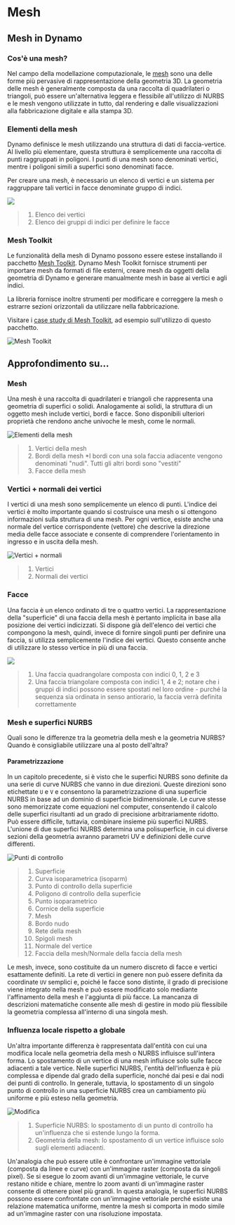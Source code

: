 # Mesh

## Mesh in Dynamo

### Cos'è una mesh?

Nel campo della modellazione computazionale, le [mesh](7-meshes.md#mesh) sono una delle forme più pervasive di rappresentazione della geometria 3D. La geometria delle mesh è generalmente composta da una raccolta di quadrilateri o triangoli, può essere un'alternativa leggera e flessibile all'utilizzo di NURBS e le mesh vengono utilizzate in tutto, dal rendering e dalle visualizzazioni alla fabbricazione digitale e alla stampa 3D.

### Elementi della mesh

Dynamo definisce le mesh utilizzando una struttura di dati di faccia-vertice. Al livello più elementare, questa struttura è semplicemente una raccolta di punti raggruppati in poligoni. I punti di una mesh sono denominati vertici, mentre i poligoni simili a superfici sono denominati facce.

Per creare una mesh, è necessario un elenco di vertici e un sistema per raggruppare tali vertici in facce denominate gruppo di indici.

![](../images/5-2/7/meshes-meshelements.jpg)

> 1. Elenco dei vertici
> 2. Elenco dei gruppi di indici per definire le facce

### Mesh Toolkit

Le funzionalità della mesh di Dynamo possono essere estese installando il pacchetto [Mesh Toolkit](https://github.com/DynamoDS/Dynamo/wiki/Dynamo-Mesh-Toolkit). Dynamo Mesh Toolkit fornisce strumenti per importare mesh da formati di file esterni, creare mesh da oggetti della geometria di Dynamo e generare manualmente mesh in base ai vertici e agli indici.

La libreria fornisce inoltre strumenti per modificare e correggere la mesh o estrarre sezioni orizzontali da utilizzare nella fabbricazione.

Visitare i [case study di Mesh Toolkit](../../custom-nodes-and-packages/11-packages/11-2\_mesh-toolkit.md), ad esempio sull'utilizzo di questo pacchetto.

![Mesh Toolkit](../images/5-2/7/meshes-meshtoolkitstandfordbunny.jpg)

## Approfondimento su...

### Mesh

Una mesh è una raccolta di quadrilateri e triangoli che rappresenta una geometria di superfici o solidi. Analogamente ai solidi, la struttura di un oggetto mesh include vertici, bordi e facce. Sono disponibili ulteriori proprietà che rendono anche univoche le mesh, come le normali.

![Elementi della mesh](../images/5-2/7/MeshElements2.jpg)

> 1. Vertici della mesh
> 2. Bordi della mesh *I bordi con una sola faccia adiacente vengono denominati "nudi". Tutti gli altri bordi sono "vestiti"
> 3. Facce della mesh

### Vertici + normali dei vertici

I vertici di una mesh sono semplicemente un elenco di punti. L'indice dei vertici è molto importante quando si costruisce una mesh o si ottengono informazioni sulla struttura di una mesh. Per ogni vertice, esiste anche una normale del vertice corrispondente (vettore) che descrive la direzione media delle facce associate e consente di comprendere l'orientamento in ingresso e in uscita della mesh.

![Vertici + normali](../images/5-2/7/vertexNormals.jpg)

> 1. Vertici
> 2. Normali dei vertici

### Facce

Una faccia è un elenco ordinato di tre o quattro vertici. La rappresentazione della "superficie" di una faccia della mesh è pertanto implicita in base alla posizione dei vertici indicizzati. Si dispone già dell'elenco dei vertici che compongono la mesh, quindi, invece di fornire singoli punti per definire una faccia, si utilizza semplicemente l'indice dei vertici. Questo consente anche di utilizzare lo stesso vertice in più di una faccia.

![](../images/5-2/7/meshFaces.jpg)

> 1. Una faccia quadrangolare composta con indici 0, 1, 2 e 3
> 2. Una faccia triangolare composta con indici 1, 4 e 2; notare che i gruppi di indici possono essere spostati nel loro ordine - purché la sequenza sia ordinata in senso antiorario, la faccia verrà definita correttamente

### Mesh e superfici NURBS

Quali sono le differenze tra la geometria della mesh e la geometria NURBS? Quando è consigliabile utilizzare una al posto dell'altra?

#### Parametrizzazione

In un capitolo precedente, si è visto che le superfici NURBS sono definite da una serie di curve NURBS che vanno in due direzioni. Queste direzioni sono etichettate `U` e `V` e consentono la parametrizzazione di una superficie NURBS in base ad un dominio di superficie bidimensionale. Le curve stesse sono memorizzate come equazioni nel computer, consentendo il calcolo delle superfici risultanti ad un grado di precisione arbitrariamente ridotto. Può essere difficile, tuttavia, combinare insieme più superfici NURBS. L'unione di due superfici NURBS determina una polisuperficie, in cui diverse sezioni della geometria avranno parametri UV e definizioni delle curve differenti.

![Punti di controllo](../images/5-2/7/NURBSvsMESH-01.jpg)

> 1. Superficie
> 2. Curva isoparametrica (isoparm)
> 3. Punto di controllo della superficie
> 4. Poligono di controllo della superficie
> 5. Punto isoparametrico
> 6. Cornice della superficie
> 7. Mesh
> 8. Bordo nudo
> 9. Rete della mesh
> 10. Spigoli mesh
> 11. Normale del vertice
> 12. Faccia della mesh/Normale della faccia della mesh

Le mesh, invece, sono costituite da un numero discreto di facce e vertici esattamente definiti. La rete di vertici in genere non può essere definita da coordinate `UV` semplici e, poiché le facce sono distinte, il grado di precisione viene integrato nella mesh e può essere modificato solo mediante l'affinamento della mesh e l'aggiunta di più facce. La mancanza di descrizioni matematiche consente alle mesh di gestire in modo più flessibile la geometria complessa all'interno di una singola mesh.

### Influenza locale rispetto a globale

Un'altra importante differenza è rappresentata dall'entità con cui una modifica locale nella geometria della mesh o NURBS influisce sull'intera forma. Lo spostamento di un vertice di una mesh influisce solo sulle facce adiacenti a tale vertice. Nelle superfici NURBS, l'entità dell'influenza è più complessa e dipende dal grado della superficie, nonché dai pesi e dai nodi dei punti di controllo. In generale, tuttavia, lo spostamento di un singolo punto di controllo in una superficie NURBS crea un cambiamento più uniforme e più esteso nella geometria.

![Modifica](../images/5-2/7/NURBSvsMESH-02.jpg)

> 1. Superficie NURBS: lo spostamento di un punto di controllo ha un'influenza che si estende lungo la forma.
> 2. Geometria della mesh: lo spostamento di un vertice influisce solo sugli elementi adiacenti.

Un'analogia che può essere utile è confrontare un'immagine vettoriale (composta da linee e curve) con un'immagine raster (composta da singoli pixel). Se si esegue lo zoom avanti di un'immagine vettoriale, le curve restano nitide e chiare, mentre lo zoom avanti di un'immagine raster consente di ottenere pixel più grandi. In questa analogia, le superfici NURBS possono essere confrontate con un'immagine vettoriale perché esiste una relazione matematica uniforme, mentre la mesh si comporta in modo simile ad un'immagine raster con una risoluzione impostata.

##

